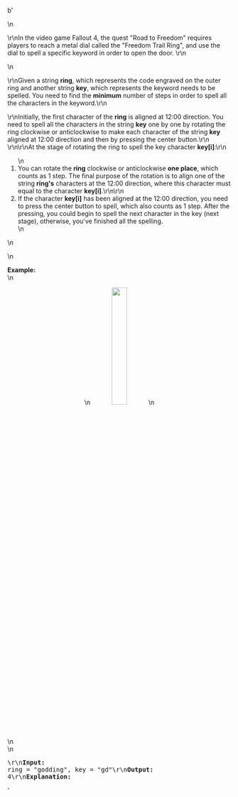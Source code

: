 b'<div class="question-description">\n<p><p>\r\nIn the video game Fallout 4, the quest "Road to Freedom" requires players to reach a metal dial called the "Freedom Trail Ring", and use the dial to spell a specific keyword in order to open the door. \r\n</p>\n<p>\r\nGiven a string <b>ring</b>, which represents the code engraved on the outer ring and another string <b>key</b>, which represents the keyword needs to be spelled. You need to find the <b>minimum</b> number of steps in order to spell all the characters in the keyword.\r\n</p>\r\nInitially, the first character of the <b>ring</b> is aligned at 12:00 direction. You need to spell all the characters in the string <b>key</b> one by one by rotating the ring clockwise or anticlockwise to make each character of the string <b>key</b> aligned at 12:00 direction and then by pressing the center button.\r\n<br/>\r\n\r\nAt the stage of rotating the ring to spell the key character <b>key[i]</b>:\r\n<ol>\n<li>You can rotate the <b>ring</b> clockwise or anticlockwise <b>one place</b>, which counts as 1 step. The final purpose of the rotation is to align one of the string <b>ring\'s</b> characters at the 12:00 direction, where this character must equal to the character <b>key[i]</b>.\r\n\r\n<li>If the character <b>key[i]</b> has been aligned at the 12:00 direction, you need to press the center button to spell, which also counts as 1 step. After the pressing, you could begin to spell the next character in the key (next stage), otherwise, you\'ve finished all the spelling.</li>\n</li></ol>\n</p>\n<p><b>Example:</b><br>\n<center>\n<img src="https://leetcode.com/static/images/problemset/ring.jpg" width="26%">\n</img></center>\n</br>\n<pre>\r\n<b>Input:</b> ring = "godding", key = "gd"\r\n<b>Output:</b> 4\r\n<b>Explanation:</b></pre></p></div>'